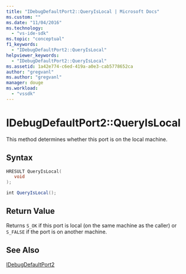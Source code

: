 ```yaml
---
title: "IDebugDefaultPort2::QueryIsLocal | Microsoft Docs"
ms.custom: ""
ms.date: "11/04/2016"
ms.technology: 
  - "vs-ide-sdk"
ms.topic: "conceptual"
f1_keywords: 
  - "IDebugDefaultPort2::QueryIsLocal"
helpviewer_keywords: 
  - "IDebugDefaultPort2::QueryIsLocal"
ms.assetid: 1a42e774-c6ed-419a-a0e3-cab5778652ca
author: "gregvanl"
ms.author: "gregvanl"
manager: douge
ms.workload: 
  - "vssdk"
---
```

# IDebugDefaultPort2::QueryIsLocal
This method determines whether this port is on the local machine.  
  
## Syntax  
  
```cpp  
HRESULT QueryIsLocal(  
   void  
);  
```  
  
```csharp  
int QueryIsLocal();  
```  
  
## Return Value  
 Returns `S_OK` if this port is local (on the same machine as the caller) or `S_FALSE` if the port is on another machine.  
  
## See Also  
 [IDebugDefaultPort2](../../../extensibility/debugger/reference/idebugdefaultport2.md)